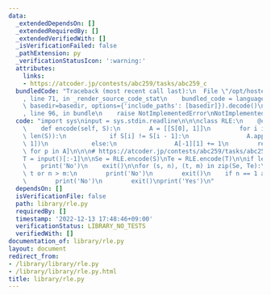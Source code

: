 ```yaml
---
data:
  _extendedDependsOn: []
  _extendedRequiredBy: []
  _extendedVerifiedWith: []
  _isVerificationFailed: false
  _pathExtension: py
  _verificationStatusIcon: ':warning:'
  attributes:
    links:
    - https://atcoder.jp/contests/abc259/tasks/abc259_c
  bundledCode: "Traceback (most recent call last):\n  File \"/opt/hostedtoolcache/PyPy/3.7.13/x64/site-packages/onlinejudge_verify/documentation/build.py\"\
    , line 71, in _render_source_code_stat\n    bundled_code = language.bundle(stat.path,\
    \ basedir=basedir, options={'include_paths': [basedir]}).decode()\n  File \"/opt/hostedtoolcache/PyPy/3.7.13/x64/site-packages/onlinejudge_verify/languages/python.py\"\
    , line 96, in bundle\n    raise NotImplementedError\nNotImplementedError\n"
  code: "import sys\ninput = sys.stdin.readline\n\n\nclass RLE:\n    @classmethod\n\
    \    def encode(self, S):\n        A = [[S[0], 1]]\n        for i in range(1,\
    \ len(S)):\n            if S[i] != S[i - 1]:\n                A.append([S[i],\
    \ 1])\n            else:\n                A[-1][1] += 1\n        return [tuple(p)\
    \ for p in A]\n\n\n# https://atcoder.jp/contests/abc259/tasks/abc259_c\nS = input()[:-1]\n\
    T = input()[:-1]\n\nSe = RLE.encode(S)\nTe = RLE.encode(T)\n\nif len(Se) != len(Te):\n\
    \    print('No')\n    exit()\n\nfor (s, n), (t, m) in zip(Se, Te):\n    if s !=\
    \ t or n > m:\n        print('No')\n        exit()\n    if n == 1 and m > 1:\n\
    \        print('No')\n        exit()\nprint('Yes')\n"
  dependsOn: []
  isVerificationFile: false
  path: library/rle.py
  requiredBy: []
  timestamp: '2022-12-13 17:48:46+09:00'
  verificationStatus: LIBRARY_NO_TESTS
  verifiedWith: []
documentation_of: library/rle.py
layout: document
redirect_from:
- /library/library/rle.py
- /library/library/rle.py.html
title: library/rle.py
---
```

